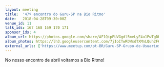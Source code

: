 ```yaml
---
layout: meeting
title:  '47º encontro do Guru-SP na Bio Ritmo'
date:   2018-04-28T09:30:00Z
venue_id: 11
talk_ids: 167 168 169 170 171
sponsor_ids: 4
album_url: https://photos.google.com/share/AF1QipPUVGgdl5meLyE4u1PwTgDHGIfqH-rFiZfD55M4NdY7q7fh9NcA-Ypm7g2FZ1IyaA?key=bnVVdUNSQTBlSHZDdFBrRG5sVHhQSXBpOVdCcEZn
album_photos: https://lh3.googleusercontent.com/7jIoITwRbWsdTXMnLQuh2F6yET9ji7Ff_Vf9Ts1-qSiD0Q4hmWZ55RPisRyc8DkPkCGOKmVRWEAcCVK-IDMV-sgxRe3fWefea1-bUp9ANyiTxa55Yztxx2uo2PzklDxMVPGTSCjessQZJ-iXoCY4KfJ1-D_22o84M4Lii1pbvGKnW0gC8UlZFocVl4o5SUhf_mMhrjHRohKGHXHvf5G9THOzhU5R_Z4quy6OtZnieX-i67I76OVTVikVi-5d78tY3cjwSBHotYT2952LlscanLyXdiixnGG9GmeLNusWjXC-ZAPBb085Es0C5dq1tNq9FpGsDWycF6HlQNUYWS16dNWn3DixANsGxaHhQHzpzxgywUJ7vn6l-UNzaPaBe1qMvuLapxGm4zUz_5npq1IyWLNTcuqPausroz9fnsY8QD6p3KkthieTbeYqLPfhJDCGvgxrxWSqgu7rP8-JCnzJjl4BI33Z3iTh5O3zASvfV1QSjdEhl4rh6Oy0b2t3txjL-RBBCwL5iH5W8epbpI0Pk8a2NvUffYaY0EhAkterZR3RXWngXo5PFUh_mFuZM7O_DZmyhHrr-cdPYqanYjIU_xSZfBBfTLHQzZky5Svdfzc1hPWmmHmghRz1dFJXTOV3d74oXJHbLcw741V-c-2PmlW_7ak7f1eg-HjrlUkyVkIGR-td3t77P0rG
external_urls: ['https://www.meetup.com/pt-BR/Guru-SP-Grupo-de-Usuarios-Ruby-de-Sao-Paulo/events/249918824/']
---
```


<p>No nosso encontro de abril voltamos a Bio Ritmo!</p>



